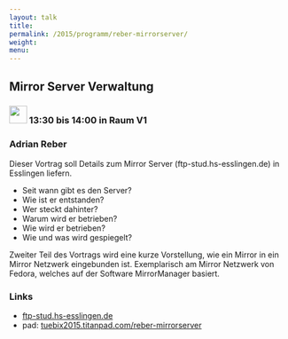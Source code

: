 ```yaml
---
layout: talk
title:
permalink: /2015/programm/reber-mirrorserver/
weight: 
menu:
---
```

## Mirror&nbsp;Server&nbsp;Verwaltung

### <img height = "32" src="../../../images/talk.svg"> 13:30 bis 14:00 in Raum V1

### Adrian&nbsp;Reber

Dieser Vortrag soll Details zum Mirror Server (ftp-stud.hs-esslingen.de) in Esslingen liefern.

- Seit wann gibt es den Server?
- Wie ist er entstanden?
- Wer steckt dahinter?
- Warum wird er betrieben?
- Wie wird er betrieben?
- Wie und was wird gespiegelt?

Zweiter Teil des Vortrags wird eine kurze Vorstellung, wie ein Mirror in ein Mirror Netzwerk eingebunden ist.
Exemplarisch am Mirror Netzwerk von Fedora, welches auf der Software MirrorManager basiert.

### Links

- <a href="http://ftp-stud.hs-esslingen.de" target="_blank">ftp-stud.hs-esslingen.de</a>
- pad: <a href="https://tuebix2015.titanpad.com/reber-mirrorserver" target="_blank">tuebix2015.titanpad.com/reber-mirrorserver</a>
